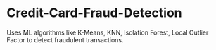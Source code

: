 # Credit-Card-Fraud-Detection
Uses ML algorithms like K-Means, KNN, Isolation Forest, Local Outlier Factor to detect fraudulent transactions.
